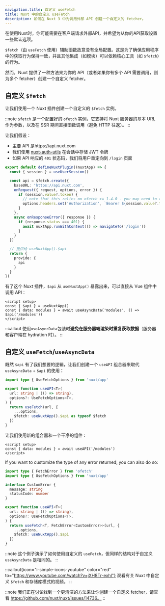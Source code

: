 ```yaml
---
navigation.title: 自定义 useFetch
title: Nuxt 中的自定义 useFetch
description: 如何在 Nuxt 3 中为调用外部 API 创建一个自定义的 fetcher。
---
```


在使用Nuxt时，你可能需要在客户端请求外部API，并希望为从你的API获取设置一些默认选项。

`$fetch`（由 `useFetch` 使用）辅助函数故意没有全局配置。这是为了确保应用程序中的获取行为保持一致，并且其他集成（如模块）可以依赖核心工具（如 `$fetch`）的行为。

然而，Nuxt 提供了一种方法来为你的 API（或者如果你有多个 API 需要调用，则为多个 fetcher）创建一个自定义 fetcher。

## 自定义 `$fetch`

让我们使用一个 Nuxt 插件创建一个自定义的 `$fetch` 实例。

::note
`$fetch` 是一个配置好的 `ofetch` 实例，它支持将 Nuxt 服务器的基本 URL 作为参数，以及在 SSR 期间直接函数调用（避免 HTTP 往返）。
::

让我们假设：
- 主要 API 是https://api.nuxt.com
- 我们使用 [nuxt-auth-utils](https://github.com/atinux/nuxt-auth-utils) 在会话中存储 JWT 令牌
- 如果 API 响应的 `401` 状态码，我们将用户重定向到 `/login` 页面

```ts [plugins/api.ts]
export default defineNuxtPlugin((nuxtApp) => {
  const { session } = useUserSession()

  const api = $fetch.create({
    baseURL: 'https://api.nuxt.com',
    onRequest({ request, options, error }) {
      if (session.value?.token) {
        // note that this relies on ofetch >= 1.4.0 - you may need to refresh your lockfile
        options.headers.set('Authorization', `Bearer ${session.value?.token}`)
      }
    },
    async onResponseError({ response }) {
      if (response.status === 401) {
        await nuxtApp.runWithContext(() => navigateTo('/login'))
      }
    }
  })

  // 提供给 useNuxtApp().$api
  return {
    provide: {
      api
    }
  }
})
```

有了这个 Nuxt 插件，`$api` 从 `useNuxtApp()` 暴露出来，可以直接从 Vue 组件中调用 API：

```vue [app.vue]
<script setup>
const { $api } = useNuxtApp()
const { data: modules } = await useAsyncData('modules', () => $api('/modules'))
</script>
```

::callout
使用`useAsyncData`包装时**避免在服务器端渲染时重复获取数据**（服务器和客户端在 hydration 时）。
::

## 自定义 `useFetch`/`useAsyncData`

既然 `$api` 有了我们想要的逻辑，让我们创建一个 `useAPI` 组合器来取代 `useAsyncData` + `$api` 的使用：

```ts [composables/useAPI.ts]
import type { UseFetchOptions } from 'nuxt/app'

export function useAPI<T>(
  url: string | (() => string),
  options?: UseFetchOptions<T>,
) {
  return useFetch(url, {
    ...options,
    $fetch: useNuxtApp().$api as typeof $fetch
  })
}
```

让我们使用新的组合器和一个干净的组件：

```vue [app.vue]
<script setup>
const { data: modules } = await useAPI('/modules')
</script>
```

If you want to customize the type of any error returned, you can also do so:

```ts
import type { FetchError } from 'ofetch'
import type { UseFetchOptions } from 'nuxt/app'

interface CustomError {
  message: string
  statusCode: number
}

export function useAPI<T>(
  url: string | (() => string),
  options?: UseFetchOptions<T>,
) {
  return useFetch<T, FetchError<CustomError>>(url, {
    ...options,
    $fetch: useNuxtApp().$api
  })
}
```

::note
这个例子演示了如何使用自定义的 `useFetch`，但同样的结构对于自定义 `useAsyncData` 是相同的。
::

::callout{icon="i-simple-icons-youtube" color="red" to="https://www.youtube.com/watch?v=jXH8Tr-exhI"}
观看有关 Nuxt 中自定义 `$fetch` 和存储库模式的视频。
::

::note
我们正在讨论找到一个更清洁的方法来让你创建一个自定义 fetcher，请查看 https://github.com/nuxt/nuxt/issues/14736。
::

